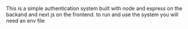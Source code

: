 This is a simple authentication system built with node and express on the backand and next js on the frontend.
to run and use the system you will need an env file

